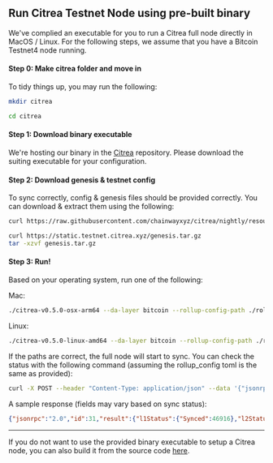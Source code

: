 ## Run Citrea Testnet Node using pre-built binary

We've complied an executable for you to run a Citrea full node directly in MacOS / Linux. For the following steps, we assume that you have a Bitcoin Testnet4 node running.

#### Step 0: Make citrea folder and move in

To tidy things up, you may run the following:

```sh
mkdir citrea

cd citrea
```

#### Step 1: Download binary executable

We're hosting our binary in the [Citrea](https://github.com/chainwayxyz/citrea/releases) repository. Please download the suiting executable for your configuration.

#### Step 2: Download genesis & testnet config

To sync correctly, config & genesis files should be provided correctly. You can download & extract them using the following:

```sh
curl https://raw.githubusercontent.com/chainwayxyz/citrea/nightly/resources/configs/testnet/rollup_config.toml

curl https://static.testnet.citrea.xyz/genesis.tar.gz
tar -xzvf genesis.tar.gz
```

#### Step 3: Run!

Based on your operating system, run one of the following:

Mac:
```sh
./citrea-v0.5.0-osx-arm64 --da-layer bitcoin --rollup-config-path ./rollup_config.toml --genesis-paths ./genesis
```

Linux:
```sh
./citrea-v0.5.0-linux-amd64 --da-layer bitcoin --rollup-config-path ./rollup_config.toml --genesis-paths ./genesis
```

If the paths are correct, the full node will start to sync. You can check the status with the following command (assuming the rollup_config toml is the same as provided):

```sh
curl -X POST --header "Content-Type: application/json" --data '{"jsonrpc":"2.0","method":"citrea_syncStatus","params":[], "id":31}' http://0.0.0.0:8080
```

A sample response (fields may vary based on sync status):

```json
{"jsonrpc":"2.0","id":31,"result":{"l1Status":{"Synced":46916},"l2Status":{"Syncing":{"headBlockNumber":252441,"syncedBlockNumber":123425}}}}
```

-----

If you do not want to use the provided binary executable to setup a Citrea node, you can also build it from the source code [here](citrea-testnet-source.md).